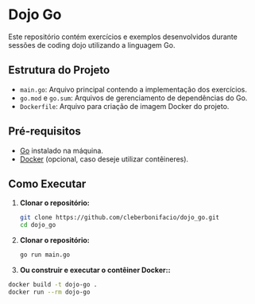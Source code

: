 # Dojo Go

Este repositório contém exercícios e exemplos desenvolvidos durante sessões de coding dojo utilizando a linguagem Go.

## Estrutura do Projeto

- `main.go`: Arquivo principal contendo a implementação dos exercícios.
- `go.mod` e `go.sum`: Arquivos de gerenciamento de dependências do Go.
- `Dockerfile`: Arquivo para criação de imagem Docker do projeto.

## Pré-requisitos

- [Go](https://golang.org/doc/install) instalado na máquina.
- [Docker](https://docs.docker.com/get-docker/) (opcional, caso deseje utilizar contêineres).

## Como Executar

1. **Clonar o repositório:**

   ```bash
   git clone https://github.com/cleberbonifacio/dojo_go.git
   cd dojo_go

2. **Clonar o repositório:**

   ```bash
   go run main.go

3. **Ou construir e executar o contêiner Docker::**

```bash
docker build -t dojo-go .
docker run --rm dojo-go




